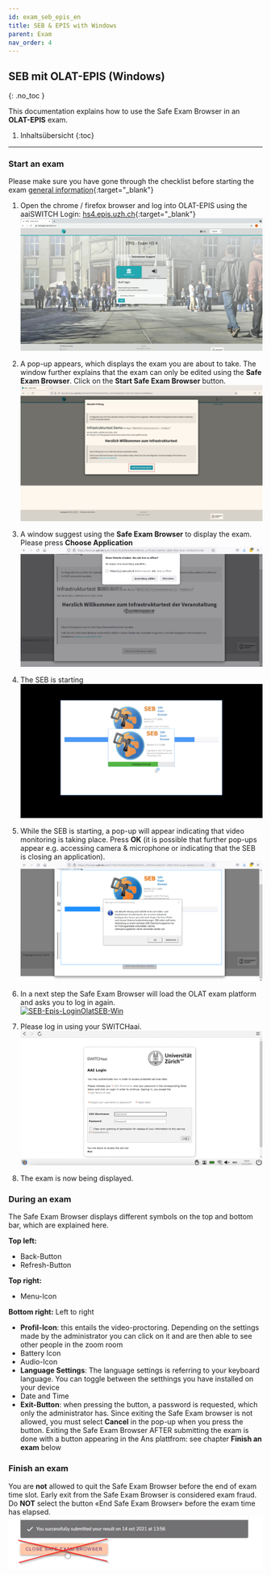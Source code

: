 ```yaml
---
id: exam_seb_epis_en
title: SEB & EPIS with Windows
parent: Exam
nav_order: 4
---
```


## SEB mit OLAT-EPIS (Windows)
{: .no_toc }

This documentation explains how to use the Safe Exam Browser in an **OLAT-EPIS** exam.

1. Inhaltsübersicht
{:toc}

---

### Start an exam
Please make sure you have gone through the checklist before starting the exam [general information](https://uzh-oec.github.io/seb-en/exam_general_en.html){:target="_blank"}

1. Open the chrome / firefox browser and log into OLAT-EPIS using the aaiSWITCH Login: [hs4.epis.uzh.ch](hs4.epis.uzh.ch){:target="_blank"}
[![SEB-OLAT-Login](assets/SEB_Olat_Login.png)](assets/SEB_Olat_Login.png)

1. A pop-up appears, which displays the exam you are about to take. The window further explains that the exam can only be edited using the **Safe Exam Browser**. Click on the **Start Safe Exam Browser** button.
[![SEB-Epis-start-Win](assets/SEB_Epis_openbrowser.jpg)](assets/SEB_Epis_openbrowser.jpg)

1. A window suggest using the **Safe Exam Browser** to display the exam. Please press **Choose Application**
[![SEB-Epis-Popup-Win](assets/SEB_Epis_popup_win.png)](assets/SEB_Epis_popup_win.png)

1. The SEB is starting
[![SEB-Ans-start](assets/SEB_Ans_start.png)](assets/SEB_Ans_start.png)

1. While the SEB is starting, a pop-up will appear indicating that video monitoring is taking place. Press **OK** (it is possible that further pop-ups appear e.g. accessing camera & microphone or indicating that the SEB is closing an application).
[![SEB-Epis-startSEB-Win](assets/SEB_Epis_remoteproctoring_win.png)](assets/SEB_Epis_remoteproctoring_win.png)

1. In a next step the Safe Exam Browser will load the OLAT exam platform and asks you to log in again.  
[![SEB-Epis-LoginOlatSEB-Win](assets/SEB_Epis_LoginOlatSEB_win.jpg)](assets/SEB_Epis_LoginOlatSEB_win.jpg)

1. Please log in using your SWITCHaai.
[![SEB-Epis-LoginOlatSEBAAI-Mac](assets/SEB_Epis_AAILogin_win.png)](assets/SEB_Epis_AAILogin_win.png)

1. The exam is now being displayed.


### During an exam

The Safe Exam Browser displays different symbols on the top and bottom bar, which are explained here.

**Top left:** 
* Back-Button
* Refresh-Button

**Top right:**
* Menu-Icon

**Bottom right:**
Left to right
* **Profil-Icon**: this entails the video-proctoring. Depending on the settings made by the administrator you can click on it and are then able to see other people in the zoom room
* Battery Icon
* Audio-Icon
* **Language Settings**: The language settings is referring to your keyboard language. You can toggle between the setthings you have installed on your device
* Date and Time
* **Exit-Button**: when pressing the button, a password is requested, which only the administrator has. Since exiting the Safe Exam browser is not allowed, you must select **Cancel** in the pop-up when you press the button. Exiting the Safe Exam Browser AFTER submitting the exam is done with a button appearing in the Ans plattfrom: see chapter **Finish an exam** below

### Finish an exam
You are **not** allowed to quit the Safe Exam Browser before the end of exam time slot. Early exit from the Safe Exam Browser is considered exam fraud. Do **NOT** select the button «End Safe Exam Browser» before the exam time has elapsed.
[![SEB-Ans-QuitBrowser](assets/SEB_Ans_donotquit.png)](assets/SEB_Ans_donotquit.png)